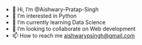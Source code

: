 - 👋 Hi, I’m @Aishwary-Pratap-Singh
- 👀 I’m interested in Python
- 🌱 I’m currently learning Data Science
- 💞️ I’m looking to collaborate on Web development
- 📫 How to reach me aishwarypsingh@gmail.com

<!---
Aishwary-Pratap-Singh/Aishwary-Pratap-Singh is a ✨ special ✨ repository because its `README.md` (this file) appears on your GitHub profile.
You can click the Preview link to take a look at your changes.
--->
